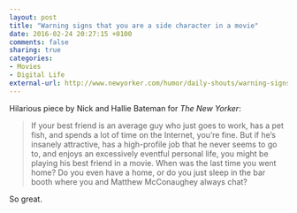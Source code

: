 ```yaml
---
layout: post
title: "Warning signs that you are a side character in a movie"
date: 2016-02-24 20:27:15 +0100
comments: false
sharing: true
categories: 
- Movies
- Digital Life
external-url: http://www.newyorker.com/humor/daily-shouts/warning-signs-that-you-are-a-side-character-in-a-movie
---
```


Hilarious piece by Nick and Hallie Bateman for _The New Yorker_:

> If your best friend is an average guy who just goes to work, has a pet fish, and spends a lot of time on the Internet, you’re fine. But if he’s insanely attractive, has a high-­profile job that he never seems to go to, and enjoys an excessively eventful personal life, you might be playing his best friend in a movie. When was the last time you went home? Do you even have a home, or do you just sleep in the bar booth where you and Matthew McConaughey always chat?

So great.